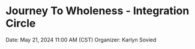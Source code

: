 # Journey To Wholeness - Integration Circle

Date: May 21, 2024 11:00 AM (CST)
Organizer: Karlyn Sovied
